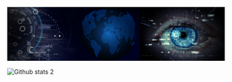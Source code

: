 <img src="Hüseyin SEVİM.png" width="auto">

![Github stats 2](https://github-readme-stats.vercel.app/api?username=hsynsvm&show_icons=true&theme=radical) 


